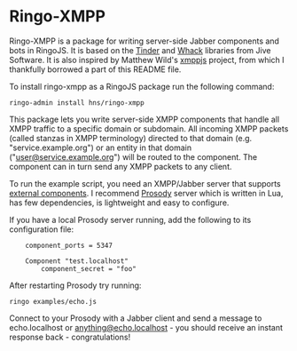 # Ringo-XMPP

Ringo-XMPP is a package for writing server-side Jabber components and bots in RingoJS.
It is based on the [Tinder](http://www.igniterealtime.org/projects/tinder/index.jsp)
and [Whack](http://www.igniterealtime.org/projects/whack/index.jsp) libraries from
Jive Software. It is also inspired by Matthew Wild's
[xmppjs](http://github.com/mwild1/xmppjs) project, from which I thankfully borrowed
a part of this README file.

To install ringo-xmpp as a RingoJS package run the following command:

    ringo-admin install hns/ringo-xmpp

This package lets you write server-side XMPP components that handle all XMPP traffic
to a specific domain or subdomain. All incoming XMPP packets (called stanzas in XMPP
terminology) directed to that domain (e.g. "service.example.org") or an entity in that
domain ("user@service.example.org") will be routed to the component. The component
can in turn send any XMPP packets to any client.

To run the example script, you need an XMPP/Jabber server that supports
[external components](http://xmpp.org/extensions/xep-0114.html). I recommend
[Prosody](http://prosody.im/) server which is written in Lua, has few dependencies,
is lightweight and easy to configure.

If you have a local Prosody server running, add the following to its configuration file:

        component_ports = 5347

        Component "test.localhost"
            component_secret = "foo"

After restarting Prosody try running:

    ringo examples/echo.js

Connect to your Prosody with a Jabber client and send a message to echo.localhost or
anything@echo.localhost - you should receive an instant response back - congratulations!
